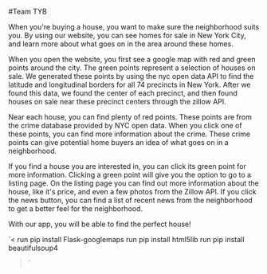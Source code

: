 #Team TYB

When you're buying a house, you want to make sure the neighborhood suits you. By using our website, you can see homes for sale in New York City, and learn more about what goes on in the area around these homes. 

When you open the website, you first see a google map with red and green points around the city. The green points represent a selection of houses on sale. We generated these points by using the nyc open data API to find the latitude and longitudinal borders for all 74 precincts in New York. After we found this data, we found the center of each precinct, and then found houses on sale near these precinct centers through the zillow API. 

Near each house, you can find plenty of red points. These points are from the crime database provided by NYC open data. When you click one of these points, you can find more information about the crime. These crime points can give potential home buyers an idea of what goes on in a neighborhood. 

If you find a house you are interested in, you can click its green point for more information. Clicking a green point will give you the option to go to a listing page. On the listing page you can find out more information about the house, like it's price, and even a few photos from the Zillow API. If you click the news button, you can find a list of recent news from the neighborhood to get a better feel for the neighborhood.  

With our app, you will be able to find the perfect house!

`<
run pip install Flask-googlemaps
run pip install html5lib
run pip install beautifulsoup4
>`
